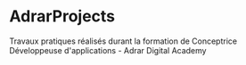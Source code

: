 # AdrarProjects
Travaux pratiques réalisés durant la formation de Conceptrice Développeuse d'applications - Adrar Digital Academy
